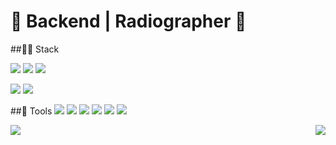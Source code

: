 # 🌟 Backend | Radiographer 🌟

##👩‍🚀 Stack

<img src="https://img.shields.io/badge/-Java-%23F08080?style=flat-square&logo=JAVA&logoColor=white"/></a> <img src="https://img.shields.io/badge/-Spring-%2332CD32?style=flat-square&logo=Spring&logoColor=white"/></a> <img src="https://img.shields.io/badge/-SpringBoot-%237CFC00?style=flat-square&logo=Springboot&logoColor=white"/></a> 

<img src="https://img.shields.io/badge/-React--Native-%231E90FF?style=flat-square&logo=react&logoColor=white"/></a> <img src="https://img.shields.io/badge/-Expo-%23696969?style=flat-square&logo=Expo&logoColor=white"/></a>


##🚀 Tools
<img src="https://img.shields.io/badge/-AWS%20EC2-%23FF4500?style=flat-square&logo=AmazonEC2&logoColor=white"/></a> <img src="https://img.shields.io/badge/-AWS%20S3-%2300CED1?style=flat-square&logo=AmazonS3&logoColor=white"/></a> <img src="https://img.shields.io/badge/-AWS%20RDS-%234169E1?style=flat-square&logo=AmazonRDS&logoColor=white"/></a>
<img src="https://img.shields.io/badge/-Git-%239370DB?style=flat-square&logo=Git&logoColor=white"/></a> <img src="https://img.shields.io/badge/-GitHub-%234B0082?style=flat-square&logo=Github&logoColor=white"/></a> <img src="https://img.shields.io/badge/-GitHub%20Actions-%23191970?style=flat-square&logo=GithubActions&logoColor=white"/></a>

<img align="left" src="http://mazassumnida.wtf/api/v2/generate_badge?boj=nyong9221"/>
<img align="right" src="https://github-readme-stats.vercel.app/api?username=pnuhct&show_icons=true&theme=synthwave"/>
